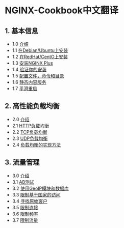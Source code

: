 # NGINX-Cookbook中文翻译
## 1. 基本信息
  - 1.0 [介绍](/articles/basics.md)
  - 1.1 [在Debian/Ubuntu上安装](/articles/basics.md#11-在debianubuntu上安装)
  - 1.2 [在RedHat/CentO上安装](/articles/basics.md#12-在redhatcentos上安装)
  - 1.3 [安装NGINX Plus](/articles/basics.md#13-安装nginx-plus)
  - 1.4 [验证你的安装](/articles/basics.md#14-验证你的安装)
  - 1.5 [配置文件，命令和目录](/articles/basics.md#15-配置文件命令和目录)
  - 1.6 [静态内容服务](/articles/basics.md#16-静态内容服务)
  - 1.7 [平滑重启](/articles/basics.md#17-平滑重启)
## 2. 高性能负载均衡
  - 2.0 [介绍](/articles/loadBalancing.md#20-介绍)
  - 2.1 [HTTP负载均衡](/articles/loadBalancing.md#21-http负载均衡)
  - 2.2 [TCP负载均衡](/articles/loadBalancing.md#22-tcp负载均衡)
  - 2.3 [UDP负载均衡](/articles/loadBalancing.md#23-udp负载均衡)
  - 2.4 [负载均衡的实现方法](/articles/loadBalancing.md#24-负载均衡的实现方法)
 ## 3. 流量管理
  - 3.0 [介绍](/articles/TrafficManagement.md#30-介绍)
  - 3.1 [AB测试](/articles/TrafficManagement.md#31-AB测试)
  - 3.2 [使用GeoIP模块和数据库](/articles/TrafficManagement.md#32-使用GeoIP模块和数据库)
  - 3.3 [限制基于国家的访问](/articles/TrafficManagement.md#33-限制基于国家的访问)
  - 3.4 [寻找原始客户](/articles/TrafficManagement.md#34-寻找原始客户)
  - 3.5 [限制连接](/articles/TrafficManagement.md#35-限制连接)
  - 3.6 [限制频率](/articles/TrafficManagement.md#36-限制频率)
  - 3.7 [限制流量](/articles/TrafficManagement.md#37-限制流量)
 
